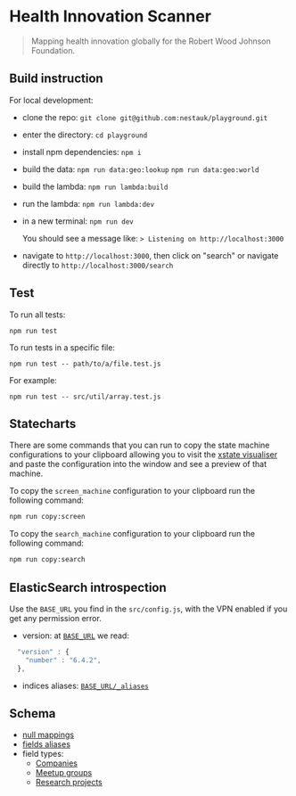 # Health Innovation Scanner

> Mapping health innovation globally for the Robert Wood Johnson Foundation.

## Build instruction

For local development:

- clone the repo:
   `git clone git@github.com:nestauk/playground.git`

- enter the directory:
   `cd playground`

- install npm dependencies:
   `npm i`

- build the data:
   `npm run data:geo:lookup`
   `npm run data:geo:world`

- build the lambda:
   `npm run lambda:build`

- run the lambda:
   `npm run lambda:dev`

- in a new terminal:
   `npm run dev`

   You should see a message like:
   `> Listening on http://localhost:3000`

- navigate to `http://localhost:3000`, then click on "search" or navigate directly to `http://localhost:3000/search`

## Test

To run all tests:

`npm run test`

To run tests in a specific file:

`npm run test -- path/to/a/file.test.js`

For example:

`npm run test -- src/util/array.test.js`


## Statecharts

There are some commands that you can run to copy the state machine configurations to your clipboard allowing you to visit the [xstate visualiser](https://xstate.js.org/viz/) and paste the configuration into the window and see a preview of that machine.

To copy the `screen_machine` configuration to your clipboard run the following command:

```bash
npm run copy:screen
```

To copy the `search_machine` configuration to your clipboard run the following command:

```bash
npm run copy:search
```

## ElasticSearch introspection

Use the `BASE_URL` you find in the `src/config.js`, with the VPN enabled if you get any permission error.

- version: at [`BASE_URL`](https://search-health-scanner-5cs7g52446h7qscocqmiky5dn4.eu-west-2.es.amazonaws.com/) we read:

```js
  "version" : {
    "number" : "6.4.2",
  },
```
- indices aliases: [`BASE_URL/_aliases`](https://search-health-scanner-5cs7g52446h7qscocqmiky5dn4.eu-west-2.es.amazonaws.com/_aliases)

## Schema

- [null mappings](https://github.com/nestauk/nesta/blob/dev/nesta/production/schemas/tier_1/field_null_mappings/health_scanner.json)
- [fields aliases](https://github.com/nestauk/nesta/blob/dev/nesta/production/schemas/tier_1/aliases/health_scanner.json)
- field types:
   - [Companies](https://github.com/nestauk/nesta/blob/dev/nesta/production/orms/crunchbase_es_config.json)
   - [Meetup groups](https://github.com/nestauk/nesta/blob/dev/nesta/production/orms/meetup_es_config.json)
   - [Research projects](https://github.com/nestauk/nesta/blob/dev/nesta/production/orms/nih_es_config.json)
